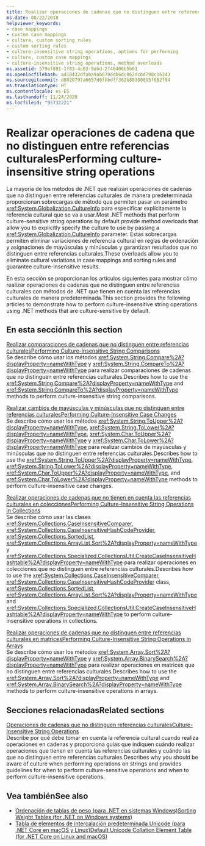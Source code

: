 ```yaml
---
title: Realizar operaciones de cadenas que no distinguen entre referencias culturales
ms.date: 08/22/2018
helpviewer_keywords:
- case mappings
- custom case mappings
- culture, custom sorting rules
- custom sorting rules
- culture-insensitive string operations, options for performing
- culture, custom case mappings
- culture-insensitive string operations, method overloads
ms.assetid: 579ef891-1f83-4c63-9ebd-2f40406b5b91
ms.openlocfilehash: a418432dfaba9ab070ddb6dc862dcbd798c16343
ms.sourcegitcommit: d8020797a6657d0fbbdff362b80300815f682f94
ms.translationtype: HT
ms.contentlocale: es-ES
ms.lasthandoff: 11/24/2020
ms.locfileid: "95732221"
---
```

# <a name="performing-culture-insensitive-string-operations"></a><span data-ttu-id="4dee1-102">Realizar operaciones de cadena que no distinguen entre referencias culturales</span><span class="sxs-lookup"><span data-stu-id="4dee1-102">Performing culture-insensitive string operations</span></span>

<span data-ttu-id="4dee1-103">La mayoría de los métodos de .NET que realizan operaciones de cadenas que no distinguen entre referencias culturales de manera predeterminada proporcionan sobrecargas de método que permiten pasar un parámetro <xref:System.Globalization.CultureInfo> para especificar explícitamente la referencia cultural que se va a usar.</span><span class="sxs-lookup"><span data-stu-id="4dee1-103">Most .NET methods that perform culture-sensitive string operations by default provide method overloads that allow you to explicitly specify the culture to use by passing a <xref:System.Globalization.CultureInfo> parameter.</span></span> <span data-ttu-id="4dee1-104">Estas sobrecargas permiten eliminar variaciones de referencia cultural en reglas de ordenación y asignaciones de mayúsculas y minúsculas y garantizan resultados que no distinguen entre referencias culturales.</span><span class="sxs-lookup"><span data-stu-id="4dee1-104">These overloads allow you to eliminate cultural variations in case mappings and sorting rules and guarantee culture-insensitive results.</span></span>  
  
 <span data-ttu-id="4dee1-105">En esta sección se proporcionan los artículos siguientes para mostrar cómo realizar operaciones de cadenas que no distinguen entre referencias culturales con métodos de .NET que tienen en cuenta las referencias culturales de manera predeterminada.</span><span class="sxs-lookup"><span data-stu-id="4dee1-105">This section provides the following articles to demonstrate how to perform culture-insensitive string operations using .NET methods that are culture-sensitive by default.</span></span>  
  
## <a name="in-this-section"></a><span data-ttu-id="4dee1-106">En esta sección</span><span class="sxs-lookup"><span data-stu-id="4dee1-106">In this section</span></span>  

 [<span data-ttu-id="4dee1-107">Realizar comparaciones de cadenas que no distinguen entre referencias culturales</span><span class="sxs-lookup"><span data-stu-id="4dee1-107">Performing Culture-Insensitive String Comparisons</span></span>](performing-culture-insensitive-string-comparisons.md)  
 <span data-ttu-id="4dee1-108">Se describe cómo usar los métodos <xref:System.String.Compare%2A?displayProperty=nameWithType> y <xref:System.String.CompareTo%2A?displayProperty=nameWithType> para realizar comparaciones de cadenas que no distinguen entre referencias culturales.</span><span class="sxs-lookup"><span data-stu-id="4dee1-108">Describes how to use the <xref:System.String.Compare%2A?displayProperty=nameWithType> and <xref:System.String.CompareTo%2A?displayProperty=nameWithType> methods to perform culture-insensitive string comparisons.</span></span>  
  
 [<span data-ttu-id="4dee1-109">Realizar cambios de mayúsculas y minúsculas que no distinguen entre referencias culturales</span><span class="sxs-lookup"><span data-stu-id="4dee1-109">Performing Culture-Insensitive Case Changes</span></span>](performing-culture-insensitive-case-changes.md)  
 <span data-ttu-id="4dee1-110">Se describe cómo usar los métodos <xref:System.String.ToUpper%2A?displayProperty=nameWithType>, <xref:System.String.ToLower%2A?displayProperty=nameWithType>, <xref:System.Char.ToUpper%2A?displayProperty=nameWithType> y <xref:System.Char.ToLower%2A?displayProperty=nameWithType> para realizar cambios de mayúsculas y minúsculas que no distinguen entre referencias culturales.</span><span class="sxs-lookup"><span data-stu-id="4dee1-110">Describes how to use the <xref:System.String.ToUpper%2A?displayProperty=nameWithType>, <xref:System.String.ToLower%2A?displayProperty=nameWithType>, <xref:System.Char.ToUpper%2A?displayProperty=nameWithType>, and <xref:System.Char.ToLower%2A?displayProperty=nameWithType> methods to perform culture-insensitive case changes.</span></span>  
  
 [<span data-ttu-id="4dee1-111">Realizar operaciones de cadenas que no tienen en cuenta las referencias culturales en colecciones</span><span class="sxs-lookup"><span data-stu-id="4dee1-111">Performing Culture-Insensitive String Operations in Collections</span></span>](performing-culture-insensitive-string-operations-in-collections.md)  
 <span data-ttu-id="4dee1-112">Se describe cómo usar las clases <xref:System.Collections.CaseInsensitiveComparer>, <xref:System.Collections.CaseInsensitiveHashCodeProvider>, <xref:System.Collections.SortedList>, <xref:System.Collections.ArrayList.Sort%2A?displayProperty=nameWithType> y <xref:System.Collections.Specialized.CollectionsUtil.CreateCaseInsensitiveHashtable%2A?displayProperty=nameWithType> para realizar operaciones en colecciones que no distinguen entre referencias culturales.</span><span class="sxs-lookup"><span data-stu-id="4dee1-112">Describes how to use the <xref:System.Collections.CaseInsensitiveComparer>, <xref:System.Collections.CaseInsensitiveHashCodeProvider> class, <xref:System.Collections.SortedList>, <xref:System.Collections.ArrayList.Sort%2A?displayProperty=nameWithType> and <xref:System.Collections.Specialized.CollectionsUtil.CreateCaseInsensitiveHashtable%2A?displayProperty=nameWithType> to perform culture-insensitive operations in collections.</span></span>  
  
 [<span data-ttu-id="4dee1-113">Realizar operaciones de cadenas que no distinguen entre referencias culturales en matrices</span><span class="sxs-lookup"><span data-stu-id="4dee1-113">Performing Culture-Insensitive String Operations in Arrays</span></span>](performing-culture-insensitive-string-operations-in-arrays.md)  
 <span data-ttu-id="4dee1-114">Se describe cómo usar los métodos <xref:System.Array.Sort%2A?displayProperty=nameWithType> y <xref:System.Array.BinarySearch%2A?displayProperty=nameWithType> para realizar operaciones en matrices que no distinguen entre referencias culturales.</span><span class="sxs-lookup"><span data-stu-id="4dee1-114">Describes how to use the <xref:System.Array.Sort%2A?displayProperty=nameWithType> and <xref:System.Array.BinarySearch%2A?displayProperty=nameWithType> methods to perform culture-insensitive operations in arrays.</span></span>  
  
## <a name="related-sections"></a><span data-ttu-id="4dee1-115">Secciones relacionadas</span><span class="sxs-lookup"><span data-stu-id="4dee1-115">Related sections</span></span>  

 [<span data-ttu-id="4dee1-116">Operaciones de cadenas que no distinguen referencias culturales</span><span class="sxs-lookup"><span data-stu-id="4dee1-116">Culture-Insensitive String Operations</span></span>](culture-insensitive-string-operations.md)  
 <span data-ttu-id="4dee1-117">Describe por qué debe tomar en cuenta la referencia cultural cuando realiza operaciones en cadenas y proporciona guías que indiquen cuándo realizar operaciones que tienen en cuenta las referencias culturales y cuándo las que no distinguen entre referencias culturales.</span><span class="sxs-lookup"><span data-stu-id="4dee1-117">Describes why you should be aware of culture when performing operations on strings and provides guidelines for when to perform culture-sensitive operations and when to perform culture-insensitive operations.</span></span>

## <a name="see-also"></a><span data-ttu-id="4dee1-118">Vea también</span><span class="sxs-lookup"><span data-stu-id="4dee1-118">See also</span></span>

- [<span data-ttu-id="4dee1-119">Ordenación de tablas de peso (para .NET en sistemas Windows)</span><span class="sxs-lookup"><span data-stu-id="4dee1-119">Sorting Weight Tables (for .NET on Windows systems)</span></span>](https://www.microsoft.com/download/details.aspx?id=10921)
- [<span data-ttu-id="4dee1-120">Tabla de elementos de intercalación predeterminada Unicode (para .NET Core en macOS y Linux)</span><span class="sxs-lookup"><span data-stu-id="4dee1-120">Default Unicode Collation Element Table (for .NET Core on Linux and macOS)</span></span>](https://www.unicode.org/Public/UCA/latest/allkeys.txt)
